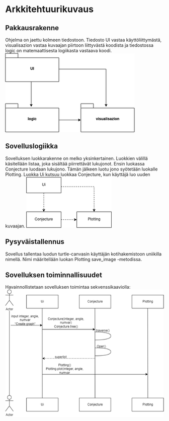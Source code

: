 # Arkkitehtuurikuvaus
## Pakkausrakenne
Ohjelma on jaettu kolmeen tiedostoon. Tiedosto UI vastaa käyttöliittymästä, visualisazion vastaa kuvaajan piirtoon liittyvästä koodista ja tiedostossa logic on matemaattisesta logiikasta vastaava koodi.<br>
![pakkausrakenne](/projekti/dokumentaatio/kuvat/pakkausrakenne.png)<br>
## Sovelluslogiikka
Sovelluksen luokkarakenne on melko yksinkertainen. Luokkien välillä käsitellään listaa, joka sisältää piirrettävät lukujonot.
Ensin luokassa Conjecture luodaan lukujono. Tämän jälkeen luotu jono syötetään luokalle Plotting. Luokka Ui kutsuu luokkaa
Conjecture, kun käyttäjä luo uuden kuvaajan.
![luokkakaavio](/projekti/dokumentaatio/kuvat/luokkakaavio.png)
## Pysyväistallennus
Sovellus tallentaa luodun turtle-canvasin käyttäjän kotihakemistoon uniikilla nimellä. Nimi määritellään luokan Plotting save_image -metodissa.
## Sovelluksen toiminnallisuudet
Havainnollistetaan sovelluksen toimintaa sekvenssikaaviolla:
![sekvenssikaavio](/projekti/dokumentaatio/kuvat/sekvenssikaavio.png)
